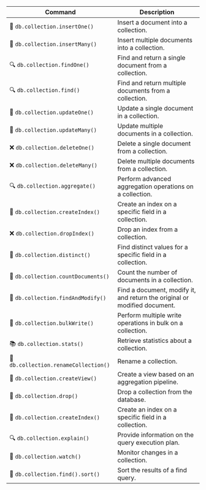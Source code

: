 | Command                | Description                                                      |
|------------------------|--------------------------------------------------------------|
| 🌱 `db.collection.insertOne()`     | Insert a document into a collection.                           |
| 🌱 `db.collection.insertMany()`    | Insert multiple documents into a collection.                   |
| 🔍 `db.collection.findOne()`       | Find and return a single document from a collection.           |
| 🔍 `db.collection.find()`          | Find and return multiple documents from a collection.          |
| 🔄 `db.collection.updateOne()`     | Update a single document in a collection.                      |
| 🔄 `db.collection.updateMany()`    | Update multiple documents in a collection.                     |
| ❌ `db.collection.deleteOne()`     | Delete a single document from a collection.                    |
| ❌ `db.collection.deleteMany()`    | Delete multiple documents from a collection.                   |
| 🔍 `db.collection.aggregate()`     | Perform advanced aggregation operations on a collection.       |
| 🔄 `db.collection.createIndex()`   | Create an index on a specific field in a collection.           |
| ❌ `db.collection.dropIndex()`     | Drop an index from a collection.                               |
| 📝 `db.collection.distinct()`      | Find distinct values for a specific field in a collection.     |
| 📝 `db.collection.countDocuments()`| Count the number of documents in a collection.                 |
| 🔄 `db.collection.findAndModify()` | Find a document, modify it, and return the original or modified document. |
| 🔄 `db.collection.bulkWrite()`     | Perform multiple write operations in bulk on a collection.     |
| 📚 `db.collection.stats()`         | Retrieve statistics about a collection.                        |
| 🔄 `db.collection.renameCollection()` | Rename a collection.                                        |
| 🔄 `db.collection.createView()`    | Create a view based on an aggregation pipeline.                |
| 🔄 `db.collection.drop()`          | Drop a collection from the database.                           |
| 🔄 `db.collection.createIndex()`   | Create an index on a specific field in a collection.           |
| 🔍 `db.collection.explain()`       | Provide information on the query execution plan.               |
| 🔄 `db.collection.watch()`         | Monitor changes in a collection.                               |
| 🔄 `db.collection.find().sort()`   | Sort the results of a find query.                              |

